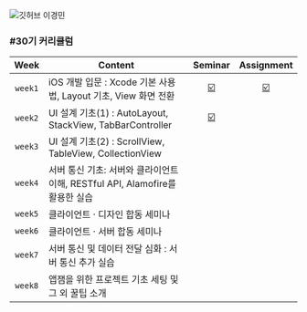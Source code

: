 ![깃허브 이경민](https://user-images.githubusercontent.com/61109660/160549832-e9c255d7-01fd-4c2c-a0ab-4193b77ac742.png)

### #30기 커리큘럼
| Week | Content | Seminar | Assignment |
|:----:|-----|:----:|:----:|
| `week1` | iOS 개발 입문 : Xcode 기본 사용법, Layout 기초, View 화면 전환 | [☑️](https://github.com/30th-THE-SOPT-iOS-Part/LeeKyoungMin/tree/main/seminar/seminar/week1) | [☑️](https://github.com/30th-THE-SOPT-iOS-Part/LeeKyoungMin/pull/6) |
| `week2` | UI 설계 기초(1) : AutoLayout, StackView, TabBarController | [☑️](https://github.com/30th-THE-SOPT-iOS-Part/LeeKyoungMin/pull/13) |  |
| `week3` | UI 설계 기초(2) : ScrollView, TableView, CollectionView |  |  |
| `week4` | 서버 통신 기초: 서버와 클라이언트 이해, RESTful API, Alamofire를 활용한 실습 |  |  |
| `week5` | 클라이언트 · 디자인 합동 세미나 |  |  |
| `week6` | 클라이언트 · 서버 합동 세미나 |  |  |
| `week7` | 서버 통신 및 데이터 전달 심화 : 서버 통신 추가 실습 |  |  |
| `week8` | 앱잼을 위한 프로젝트 기초 세팅 및 그 외 꿀팁 소개 |  |  |
